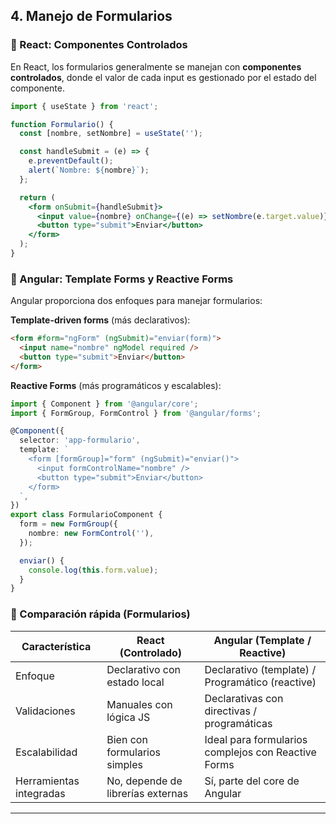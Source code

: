 ## 4. Manejo de Formularios

### 🔹 React: Componentes Controlados
En React, los formularios generalmente se manejan con **componentes controlados**, donde el valor de cada input es gestionado por el estado del componente.

```jsx
import { useState } from 'react';

function Formulario() {
  const [nombre, setNombre] = useState('');

  const handleSubmit = (e) => {
    e.preventDefault();
    alert(`Nombre: ${nombre}`);
  };

  return (
    <form onSubmit={handleSubmit}>
      <input value={nombre} onChange={(e) => setNombre(e.target.value)} />
      <button type="submit">Enviar</button>
    </form>
  );
}
```

### 🔹 Angular: Template Forms y Reactive Forms
Angular proporciona dos enfoques para manejar formularios:

**Template-driven forms** (más declarativos):
```html
<form #form="ngForm" (ngSubmit)="enviar(form)">
  <input name="nombre" ngModel required />
  <button type="submit">Enviar</button>
</form>
```

**Reactive Forms** (más programáticos y escalables):
```typescript
import { Component } from '@angular/core';
import { FormGroup, FormControl } from '@angular/forms';

@Component({
  selector: 'app-formulario',
  template: `
    <form [formGroup]="form" (ngSubmit)="enviar()">
      <input formControlName="nombre" />
      <button type="submit">Enviar</button>
    </form>
  `,
})
export class FormularioComponent {
  form = new FormGroup({
    nombre: new FormControl(''),
  });

  enviar() {
    console.log(this.form.value);
  }
}
```

### 🔹 Comparación rápida (Formularios)

| Característica  | React (Controlado) | Angular (Template / Reactive) |
|----------------|--------------------|-------------------------------|
| Enfoque        | Declarativo con estado local | Declarativo (template) / Programático (reactive) |
| Validaciones   | Manuales con lógica JS | Declarativas con directivas / programáticas |
| Escalabilidad  | Bien con formularios simples | Ideal para formularios complejos con Reactive Forms |
| Herramientas integradas | No, depende de librerías externas | Sí, parte del core de Angular |

---